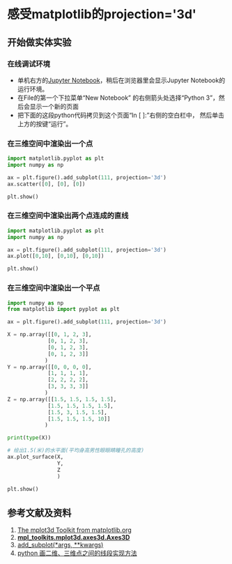 # 感受matplotlib的projection='3d'

## 开始做实体实验

### 在线调试环境

- 单机右方的[Jupyter Notebook](https://mybinder.org/v2/gh/ipython/ipython-in-depth/master?filepath=binder/Index.ipynb)，稍后在浏览器里会显示Jupyter Notebook的运行环境。
- 在File的第一个下拉菜单“New Notebook” 的右侧箭头处选择“Python 3”，然后会显示一个新的页面
- 把下面的这段python代码拷贝到这个页面“In [ ]:”右侧的空白栏中， 然后单击上方的按键“运行”。

### 在三维空间中渲染出一个点
 
```python
import matplotlib.pyplot as plt
import numpy as np

ax = plt.figure().add_subplot(111, projection='3d')
ax.scatter([0], [0], [0])

plt.show()
```

### 在三维空间中渲染出两个点连成的直线

```python
import matplotlib.pyplot as plt
import numpy as np

ax = plt.figure().add_subplot(111, projection='3d')
ax.plot([0,10], [0,10], [0,10])

plt.show()
```

### 在三维空间中渲染出一个平点

```python
import numpy as np
from matplotlib import pyplot as plt

ax = plt.figure().add_subplot(111, projection='3d')

X = np.array([[0, 1, 2, 3],
             [0, 1, 2, 3],
             [0, 1, 2, 3],
             [0, 1, 2, 3]]
            )
Y = np.array([[0, 0, 0, 0],
             [1, 1, 1, 1],
             [2, 2, 2, 2],
             [3, 3, 3, 3]]
            )
Z = np.array([[1.5, 1.5, 1.5, 1.5],
             [1.5, 1.5, 1.5, 1.5],
             [1.5, 3, 1.5, 1.5],
             [1.5, 1.5, 1.5, 10]]
            )

print(type(X))

# 绘出1.5(米)的水平面(平均身高男性眼眼睛瞳孔的高度)
ax.plot_surface(X, 
                Y, 
                Z
                ) 
     
plt.show()
```

## 参考文献及资料

1. [The mplot3d Toolkit from matplotlib.org](https://matplotlib.org/stable/tutorials/toolkits/mplot3d.html)
2. [**mpl_toolkits.mplot3d.axes3d.Axes3D**](https://matplotlib.org/stable/api/_as_gen/mpl_toolkits.mplot3d.axes3d.Axes3D.html#mpl_toolkits.mplot3d.axes3d.Axes3D)
3. [add_subplot(*args, **kwargs)](https://matplotlib.org/stable/api/figure_api.html#matplotlib.figure.Figure.add_subplot)
4. [python 画二维、三维点之间的线段实现方法](https://www.jb51.net/article/164754.htm)


